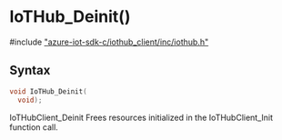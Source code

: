 # IoTHub_Deinit()

\#include ["azure-iot-sdk-c/iothub_client/inc/iothub.h"](../iot-c-ref-iothub-h.md)  

## Syntax

```C
void IoTHub_Deinit(
  void);

```

IoTHubClient_Deinit Frees resources initialized in the IoTHubClient_Init function call.

